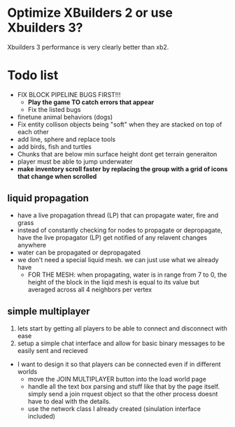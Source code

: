 # Optimize XBuilders 2 or use Xbuilders 3?
Xbuilders 3 performance is very clearly better than xb2.

# Todo list
- FIX BLOCK PIPELINE BUGS FIRST!!!
   * **Play the game TO catch errors that appear**
   * Fix the listed bugs
- finetune animal behaviors (dogs)
- Fix entity collison objects being "soft" when they are stacked on top of each other
- add line, sphere and replace tools
- add birds, fish and turtles
- Chunks that are below min surface height dont get terrain generaiton
- player must be able to jump underwater
- **make inventory scroll faster by replacing the group with a grid of icons that change when scrolled**

## liquid propagation
* have a live propagation thread (LP) that can propagate water, fire and grass
* instead of constantly checking for nodes to propagate or depropagate, have the live propagator (LP) get notified of any relavent changes anywhere
* water can be propagated or depropagated
* we don't need a special liquid mesh. we can just use what we already have
   * FOR THE MESH: when propagating, water is in range from 7 to 0, the height of the block in the liqid mesh is equal to its value but averaged across all 4 neighbors per vertex

## simple multiplayer
1. lets start by getting all players to be able to connect and disconnect with ease
2. setup a simple chat interface and allow for basic binary messages to be easily sent and recieved

* I want to design it so that players can be connected even if in different worlds
   * move the JOIN MULTIPLAYER button into the load world page
   * handle all the text box parsing and stuff like that by the page itself. simply send a join rrquest object so that the other process doesnt have to deal with the details.
   * use the network class I already created (sinulation interface included)
